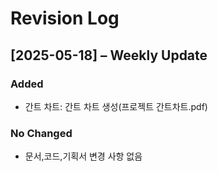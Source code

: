 # Revision Log

## [2025-05-18] – Weekly Update

### Added
  - 간트 차트: 간트 차트 생성(프로젝트 간트차트.pdf)

### No Changed
  - 문서,코드,기획서 변경 사항 없음
